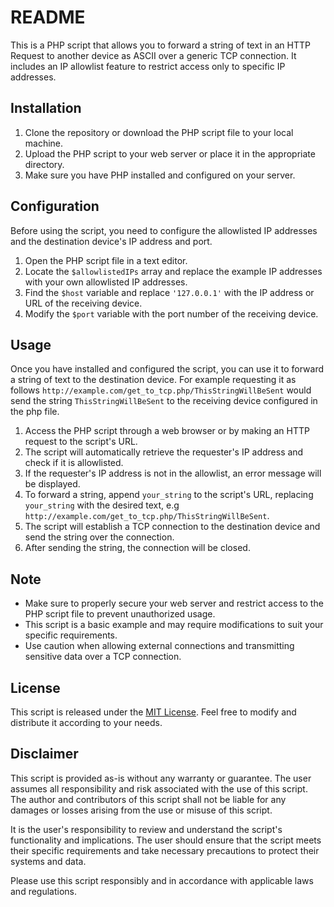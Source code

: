 # README

This is a PHP script that allows you to forward a string of text in an HTTP Request to another device as ASCII over a generic TCP connection.
It includes an IP allowlist feature to restrict access only to specific IP addresses.

## Installation

1. Clone the repository or download the PHP script file to your local machine.
2. Upload the PHP script to your web server or place it in the appropriate directory.
3. Make sure you have PHP installed and configured on your server.

## Configuration

Before using the script, you need to configure the allowlisted IP addresses and the destination device's IP address and port.

1. Open the PHP script file in a text editor.
2. Locate the `$allowlistedIPs` array and replace the example IP addresses with your own allowlisted IP addresses.
3. Find the `$host` variable and replace `'127.0.0.1'` with the IP address or URL of the receiving device.
4. Modify the `$port` variable with the port number of the receiving device.

## Usage

Once you have installed and configured the script, you can use it to forward a string of text to the destination device.
For example requesting it as follows `http://example.com/get_to_tcp.php/ThisStringWillBeSent` would send the string `ThisStringWillBeSent` to the receiving device configured in the php file.

1. Access the PHP script through a web browser or by making an HTTP request to the script's URL.
2. The script will automatically retrieve the requester's IP address and check if it is allowlisted.
3. If the requester's IP address is not in the allowlist, an error message will be displayed.
4. To forward a string, append `your_string` to the script's URL, replacing `your_string` with the desired text, e.g `http://example.com/get_to_tcp.php/ThisStringWillBeSent`.
5. The script will establish a TCP connection to the destination device and send the string over the connection.
6. After sending the string, the connection will be closed.

## Note

- Make sure to properly secure your web server and restrict access to the PHP script file to prevent unauthorized usage.
- This script is a basic example and may require modifications to suit your specific requirements.
- Use caution when allowing external connections and transmitting sensitive data over a TCP connection.

## License

This script is released under the [MIT License](https://opensource.org/licenses/MIT). Feel free to modify and distribute it according to your needs.

## Disclaimer

This script is provided as-is without any warranty or guarantee. The user assumes all responsibility and risk associated with the use of this script. The author and contributors of this script shall not be liable for any damages or losses arising from the use or misuse of this script.

It is the user's responsibility to review and understand the script's functionality and implications. The user should ensure that the script meets their specific requirements and take necessary precautions to protect their systems and data.

Please use this script responsibly and in accordance with applicable laws and regulations.
